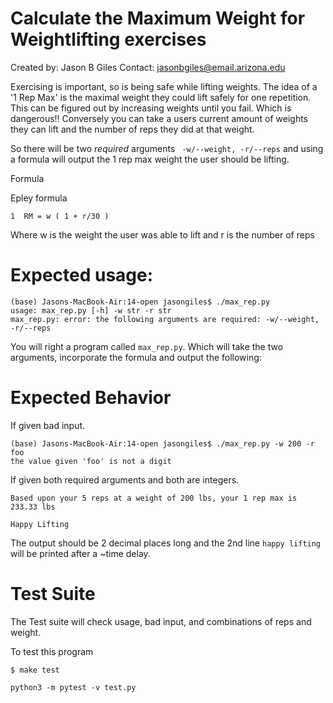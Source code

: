 # Calculate the Maximum Weight for Weightlifting exercises

Created by: Jason B Giles
Contact: jasonbgiles@email.arizona.edu

Exercising is important, so is being safe while lifting weights. The idea of a '1 Rep Max' is the maximal weight they could lift safely for one repetition. This can be figured out by increasing weights until you fail. Which is dangerous!! Conversely you can take a users current amount of weights they can lift and the number of reps they did at that weight.

So there will be two *required* arguments ` -w/--weight, -r/--reps` and using a formula will output the 1 rep max weight the user should be lifting.

Formula


Epley formula

    1  RM = w ( 1 + r/30 )

Where w is the weight the user was able to lift and r is the number of reps


# Expected usage:
```
(base) Jasons-MacBook-Air:14-open jasongiles$ ./max_rep.py
usage: max_rep.py [-h] -w str -r str
max_rep.py: error: the following arguments are required: -w/--weight, -r/--reps
```

You will right a program called `max_rep.py`. Which will take the two arguments, incorporate the formula and output the following:

# Expected Behavior
If given bad input.
```
(base) Jasons-MacBook-Air:14-open jasongiles$ ./max_rep.py -w 200 -r foo
the value given 'foo' is not a digit
```
If given both required arguments and both are integers.
```
Based upon your 5 reps at a weight of 200 lbs, your 1 rep max is 233.33 lbs

Happy Lifting
```
The output should be 2 decimal places long and the 2nd line `happy lifting` will be printed after a ~time delay.

# Test Suite

The Test suite will check usage, bad input, and combinations of reps and weight.

To test this program

```
$ make test

python3 -m pytest -v test.py

```
